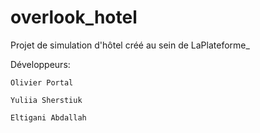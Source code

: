 # overlook_hotel
Projet de simulation d'hôtel créé au sein de LaPlateforme_

Développeurs:

    Olivier Portal

    Yuliia Sherstiuk

    Eltigani Abdallah


